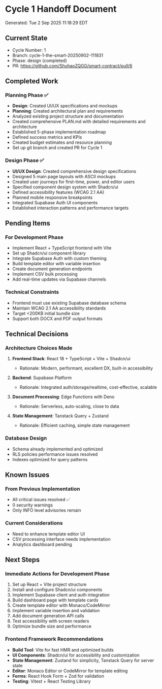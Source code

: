 # Cycle 1 Handoff Document

Generated: Tue  2 Sep 2025 11:18:29 EDT

## Current State
- Cycle Number: 1
- Branch: cycle-1-the-smart-20250902-111831
- Phase: design (completed)
- PR: https://github.com/ShuhaoZQGG/smart-contract/pull/6

## Completed Work
### Planning Phase ✅
- **Design**: Created UI/UX specifications and mockups
- **Planning**: Created architectural plan and requirements
- Analyzed existing project structure and documentation
- Created comprehensive PLAN.md with detailed requirements and architecture
- Established 5-phase implementation roadmap
- Defined success metrics and KPIs
- Created budget estimates and resource planning
- Set up git branch and created PR for Cycle 1

### Design Phase ✅
- **UI/UX Design**: Created comprehensive design specifications
- Designed 5 main page layouts with ASCII mockups
- Created user journeys for first-time, power, and editor users
- Specified component design system with Shadcn/ui
- Defined accessibility features (WCAG 2.1 AA)
- Planned mobile responsive breakpoints
- Integrated Supabase Auth UI components
- Established interaction patterns and performance targets

## Pending Items
### For Development Phase
- Implement React + TypeScript frontend with Vite
- Set up Shadcn/ui component library
- Integrate Supabase Auth with custom theming
- Build template editor with variable insertion
- Create document generation endpoints
- Implement CSV bulk processing
- Add real-time updates via Supabase channels

### Technical Constraints
- Frontend must use existing Supabase database schema
- Maintain WCAG 2.1 AA accessibility standards
- Target <200KB initial bundle size
- Support both DOCX and PDF output formats

## Technical Decisions
### Architecture Choices Made
1. **Frontend Stack**: React 18 + TypeScript + Vite + Shadcn/ui
   - Rationale: Modern, performant, excellent DX, built-in accessibility
   
2. **Backend**: Supabase Platform
   - Rationale: Integrated auth/storage/realtime, cost-effective, scalable
   
3. **Document Processing**: Edge Functions with Deno
   - Rationale: Serverless, auto-scaling, close to data
   
4. **State Management**: Tanstack Query + Zustand
   - Rationale: Efficient caching, simple state management

### Database Design
- Schema already implemented and optimized
- RLS policies performance issues resolved
- Indexes optimized for query patterns

## Known Issues
### From Previous Implementation
- All critical issues resolved ✅
- 0 security warnings
- Only INFO level advisories remain

### Current Considerations
- Need to enhance template editor UI
- CSV processing interface needs implementation
- Analytics dashboard pending

## Next Steps
### Immediate Actions for Development Phase
1. Set up React + Vite project structure
2. Install and configure Shadcn/ui components
3. Implement Supabase client and auth integration
4. Build dashboard page with template cards
5. Create template editor with Monaco/CodeMirror
6. Implement variable insertion and validation
7. Add document generation API calls
8. Test accessibility with screen readers
9. Optimize bundle size and performance

### Frontend Framework Recommendations
- **Build Tool**: Vite for fast HMR and optimized builds
- **UI Components**: Shadcn/ui for accessibility and customization
- **State Management**: Zustand for simplicity, Tanstack Query for server state
- **Editor**: Monaco Editor or CodeMirror for template editing
- **Forms**: React Hook Form + Zod for validation
- **Testing**: Vitest + React Testing Library

